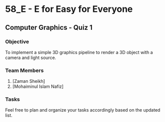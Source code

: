 # 58_E - E for Easy for Everyone

## Computer Graphics - Quiz 1

### Objective

To implement a simple 3D graphics pipeline to render a 3D object with a camera and light source.

### Team Members
1. [Zaman Sheikh]
2. [Mohaiminul Islam Nafiz]

### Tasks

Feel free to plan and organize your tasks accordingly based on the updated list.

